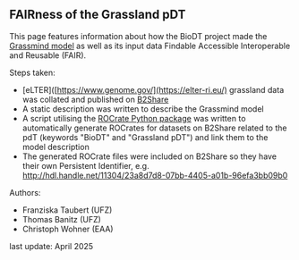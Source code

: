 
## FAIRness of the Grassland pDT

This page features information about how the BioDT project made the [Grassmind model](https://www.ufz.de/index.php?en=48444) as well as its input data Findable Accessible Interoperable and Reusable (FAIR).

Steps taken:
*  [eLTER]([https://www.genome.gov/](https://elter-ri.eu/)
grassland data was collated and published on [B2Share](https://b2share.eudat.eu/records/?q=keywords.keyword%3D%27BioDT%20AND%20Grassland%20pDT%27&size=100)
* A static description was written to describe the Grassmind model
* A script utilising the [ROCrate Python package](https://pypi.org/project/rocrate/) was written to automatically generate ROCrates for datasets on B2Share related to the pdT (keywords "BioDT" and "Grassland pDT") and link them to the model description
* The generated ROCrate files were included on B2Share so they have their own Persistent Identifier, e.g. http://hdl.handle.net/11304/23a8d7d8-07bb-4405-a01b-96efa3bb09b0

Authors:
* Franziska Taubert (UFZ)
* Thomas Banitz (UFZ)
* Christoph Wohner (EAA)

last update: April 2025
